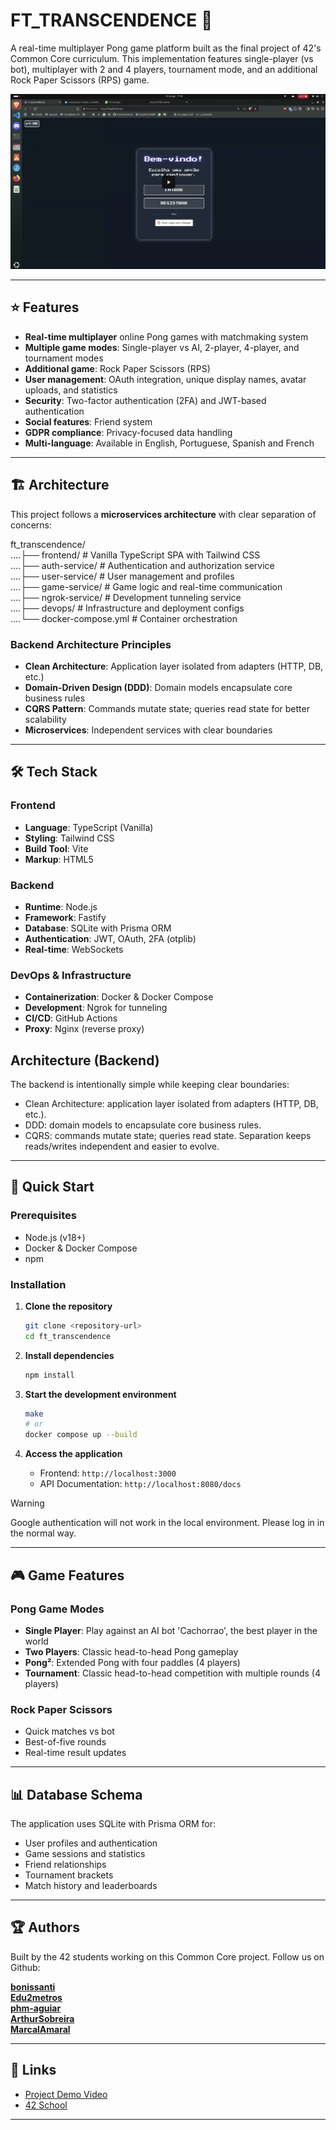 # FT_TRANSCENDENCE 🏓

A real-time multiplayer Pong game platform built as the final project of 42's Common Core curriculum. This implementation features single-player (vs bot), multiplayer with 2 and 4 players, tournament mode, and an additional Rock Paper Scissors (RPS) game.

[![Watch the Demo](.github/thumb.png)](https://drive.google.com/file/d/13-LrXIbCxl5CwCafj5Glb7it4JLWT2Y7/view?usp=sharing)

---

## :star: Features

- **Real-time multiplayer** online Pong games with matchmaking system
- **Multiple game modes**: Single-player vs AI, 2-player, 4-player, and tournament modes
- **Additional game**: Rock Paper Scissors (RPS)
- **User management**: OAuth integration, unique display names, avatar uploads, and statistics
- **Security**: Two-factor authentication (2FA) and JWT-based authentication
- **Social features**: Friend system
- **GDPR compliance**: Privacy-focused data handling
- **Multi-language**: Available in English, Portuguese, Spanish and French

---

## 🏗️ Architecture

This project follows a **microservices architecture** with clear separation of concerns:

ft_transcendence/ <br>
....├── frontend/           # Vanilla TypeScript SPA with Tailwind CSS <br>
....├── auth-service/       # Authentication and authorization service <br>
....├── user-service/       # User management and profiles <br>
....├── game-service/       # Game logic and real-time communication <br>
....├── ngrok-service/      # Development tunneling service <br>
....├── devops/             # Infrastructure and deployment configs<br> 
....└── docker-compose.yml  # Container orchestration<br>



### Backend Architecture Principles

- **Clean Architecture**: Application layer isolated from adapters (HTTP, DB, etc.)
- **Domain-Driven Design (DDD)**: Domain models encapsulate core business rules
- **CQRS Pattern**: Commands mutate state; queries read state for better scalability
- **Microservices**: Independent services with clear boundaries

---

## 🛠️ Tech Stack

### Frontend
- **Language**: TypeScript (Vanilla)
- **Styling**: Tailwind CSS
- **Build Tool**: Vite
- **Markup**: HTML5

### Backend
- **Runtime**: Node.js
- **Framework**: Fastify
- **Database**: SQLite with Prisma ORM
- **Authentication**: JWT, OAuth, 2FA (otplib)
- **Real-time**: WebSockets

### DevOps & Infrastructure
- **Containerization**: Docker & Docker Compose
- **Development**: Ngrok for tunneling
- **CI/CD**: GitHub Actions
- **Proxy**: Nginx (reverse proxy)


## Architecture (Backend)
The backend is intentionally simple while keeping clear boundaries:
- Clean Architecture: application layer isolated from adapters (HTTP, DB, etc.).
- DDD: domain models to encapsulate core business rules.
- CQRS: commands mutate state; queries read state. Separation keeps reads/writes independent and easier to evolve.

---

## 🚀 Quick Start

### Prerequisites
- Node.js (v18+)
- Docker & Docker Compose
- npm

### Installation

1. **Clone the repository**
   ```bash
   git clone <repository-url>
   cd ft_transcendence
   ```

2. **Install dependencies**
   ```bash
   npm install
   ```

3. **Start the development environment**
   ```bash
   make
   # or
   docker compose up --build
   ```

4. **Access the application**
    - Frontend: `http://localhost:3000`
    - API Documentation: `http://localhost:8080/docs`

> [!WARNING]
> Google authentication will not work in the local environment. Please log in in the normal way.

---

## 🎮 Game Features

### Pong Game Modes
- **Single Player**: Play against an AI bot 'Cachorrao', the best player in the world
- **Two Players**: Classic head-to-head Pong gameplay
- **Pong²**: Extended Pong with four paddles (4 players)
- **Tournament**: Classic head-to-head competition with multiple rounds (4 players)

### Rock Paper Scissors
- Quick matches vs bot
- Best-of-five rounds
- Real-time result updates

---

## 📊 Database Schema

The application uses SQLite with Prisma ORM for:
- User profiles and authentication
- Game sessions and statistics
- Friend relationships
- Tournament brackets
- Match history and leaderboards

---

## 🏆 Authors

Built by the 42 students working on this Common Core project. Follow us on Github:

**[bonissanti](https://github.com/bonissanti)**<br>
**[Edu2metros](https://github.com/Edu2metros)**<br>
**[phm-aguiar](https://github.com/phm-aguiar)**<br>
**[ArthurSobreira](https://github.com/ArthurSobreira)**<br>
**[MarcalAmaral](https://github.com/MarcalAmaral)**

---

## 🔗 Links

- [Project Demo Video](https://drive.google.com/file/d/13-LrXIbCxl5CwCafj5Glb7it4JLWT2Y7/view?usp=sharing)
- [42 School](https://42.fr/)

---



